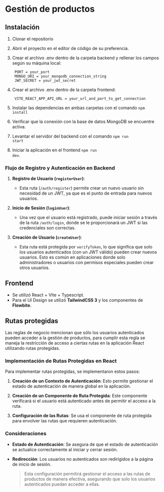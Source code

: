 # Gestión de productos

## Instalación

1. Clonar el repositorio
2. Abrir el proyecto en el editor de código de su preferencia.
3. Crear el archivo .env dentro de la carpeta backend y rellenar los campos según su máquina local:

        PORT = your_port
        MONGO_URI = your_mongodb_connection_string
        JWT_SECRET = your_jwt_secret

4. Crear el archivo .env dentro de la carpeta frontend:

        VITE_REACT_APP_API_URL = your_url_and_port_to_get_connection

5. Instalar las dependencias en ambas carpetas con el comando <code>npm install</code>
6. Verificar que la conexión con la base de datos MongoDB se encuentre activa.
7. Levantar el servidor del backend con el comando <code>npm run start</code>
8. Iniciar la aplicación en el frontend <code>npm run dev</code>.

### Flujo de Registro y Autenticación en Backend

1. **Registro de Usuario (`registerUser`)**:
   - Esta ruta (`/auth/register`) permite crear un nuevo usuario sin necesidad de un JWT, ya que es el punto de entrada para nuevos usuarios.

2. **Inicio de Sesión (`loginUser`)**:
   - Una vez que el usuario está registrado, puede iniciar sesión a través de la ruta `/auth/login`, donde se le proporcionará un JWT si las credenciales son correctas.

3. **Creación de Usuario (`createUser`)**:
   - Esta ruta está protegida por `verifyToken`, lo que significa que solo los usuarios autenticados (con un JWT válido) pueden crear nuevos usuarios. Esto es común en aplicaciones donde solo administradores o usuarios con permisos especiales pueden crear otros usuarios.


## Frontend

- Se utilizó React + Vite + Typescript.
- Para el UI Design se utilizó **TailwindCSS 3** y los componentes de **Flowbite**.

## Rutas protegidas

Las reglas de negocio mencionan que sólo los usuarios autenticados pueden acceder a la gestión de productos, para cumplir esta regla se maneja la restricción de acceso a ciertas rutas en la aplicación React utilizando rutas protegidas. 

### Implementación de Rutas Protegidas en React

Para implementar rutas protegidas, se implementaron estos pasos:

1. **Creación de un Contexto de Autenticación**: Esto permite gestionar el estado de autenticación de manera global en la aplicación.

2. **Creación de un Componente de Ruta Protegida**: Este componente verificará si el usuario está autenticado antes de permitir el acceso a la ruta.

3. **Configuración de las Rutas**: Se usa el componente de ruta protegida para envolver las rutas que requieren autenticación.

### Consideraciones

- **Estado de Autenticación**: Se asegura de que el estado de autenticación se actualice correctamente al iniciar y cerrar sesión.
- **Redirección**: Los usuarios no autenticados son redirigidos a la página de inicio de sesión.

    >Esta configuración permitirá gestionar el acceso a las rutas de productos de manera efectiva, asegurando que solo los usuarios autenticados puedan acceder a ellas.
